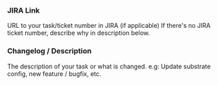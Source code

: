 ### JIRA Link
URL to your task/ticket number in JIRA (if applicable)
If there's no JIRA ticket number, describe why in description below.

### Changelog / Description
The description of your task or what is changed.
e.g: Update substrate config, new feature / bugfix, etc.